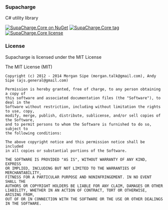 ### Supacharge
C# utility library

[![SupaCharge.Core on NuGet](http://img.shields.io/nuget/v/SupaCharge.Core.svg?style=flat)](https://www.nuget.org/packages/SupaCharge.Core)
[![SupaCharge.Core tag](http://img.shields.io/github/tag/asipe/supacharge.svg?style=flat)](https://github.com/asipe/SupaCharge/tags)
[![SupaCharge.Core license](http://img.shields.io/badge/license-mit-blue.svg?style=flat)](https://raw.githubusercontent.com/asipe/SupaCharge/master/LICENSE.txt)

### License

Supacharge is licensed under the MIT License

The MIT License (MIT)

    Copyright (c) 2012 - 2014 Morgan Sipe (morgan.talk@gmail.com), Andy Sipe (ajs.general@gmail.com)
    
    Permission is hereby granted, free of charge, to any person obtaining a copy of 
    this software and associated documentation files (the "Software"), to deal in the 
    Software without restriction, including without limitation the rights to use, copy, 
    modify, merge, publish, distribute, sublicense, and/or sell copies of the Software, 
    and to permit persons to whom the Software is furnished to do so, subject to 
    the following conditions:
    
    The above copyright notice and this permission notice shall be included 
    in all copies or substantial portions of the Software.
    
    THE SOFTWARE IS PROVIDED "AS IS", WITHOUT WARRANTY OF ANY KIND, EXPRESS 
    OR IMPLIED, INCLUDING BUT NOT LIMITED TO THE WARRANTIES OF MERCHANTABILITY, 
    FITNESS FOR A PARTICULAR PURPOSE AND NONINFRINGEMENT. IN NO EVENT SHALL THE 
    AUTHORS OR COPYRIGHT HOLDERS BE LIABLE FOR ANY CLAIM, DAMAGES OR OTHER 
    LIABILITY, WHETHER IN AN ACTION OF CONTRACT, TORT OR OTHERWISE, ARISING FROM, 
    OUT OF OR IN CONNECTION WITH THE SOFTWARE OR THE USE OR OTHER DEALINGS IN THE SOFTWARE.
